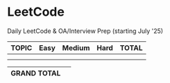 # LeetCode

Daily LeetCode & OA/Interview Prep (starting July '25)

| TOPIC | Easy | Medium | Hard | TOTAL |
| ------------- | ------------- | ------------- | ------------- | ------------- |
|   |   |   |   |   |
|   |   |   |   |   |

| GRAND TOTAL |  |
|-------|-------|

